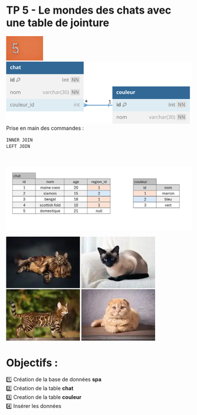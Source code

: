 # TP 5 - Le mondes des chats avec une table de jointure
<img src="../../img/five.webp" width="100">
<img src="../../img/05/chat-couleur.svg" width="600">
Prise en main des commandes :  
    
<code>INNER JOIN</code>    
<code>LEFT JOIN</code>    
  <br>
  <br>
  
<img src="../../img/06/tp-chat.png" width="800">

  
![maincoon](/img/09/maincoon.webp)
![siamois](/img/09/siamois.webp)
![bengal](/img/09/bengal.webp)
![scottish](/img/09/scottish.webp)



# Objectifs :
:one: Création de la base de données **spa**  
:two: Création de la table **chat**  
:three: Creation de la table **couleur**  
:four: Insérer  les données  

 
